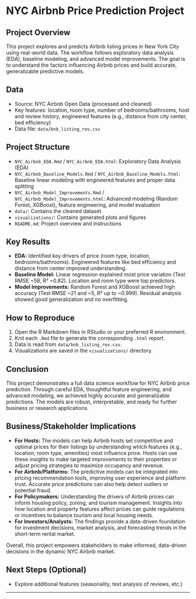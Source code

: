 # NYC Airbnb Price Prediction Project

## Project Overview
This project explores and predicts Airbnb listing prices in New York City using real-world data. The workflow follows exploratory data analysis (EDA), baseline modeling, and advanced model improvements. The goal is to understand the factors influencing Airbnb prices and build accurate, generalizable predictive models.

## Data
- Source: NYC Airbnb Open Data (processed and cleaned)
- Key features: location, room type, number of bedrooms/bathrooms, host and review history, engineered features (e.g., distance from city center, bed efficiency)
- Data file: `data/bnb_listing_rev.csv`

## Project Structure
- `NYC_Airbnb_EDA.Rmd` / `NYC_Airbnb_EDA.html`: Exploratory Data Analysis (EDA)
- `NYC_Airbnb_Baseline_Models.Rmd` / `NYC_Airbnb_Baseline_Models.html`: Baseline linear modeling with engineered features and proper data splitting
- `NYC_Airbnb_Model_Improvements.Rmd` / `NYC_Airbnb_Model_Improvements.html`: Advanced modeling (Random Forest, XGBoost), feature engineering, and model evaluation
- `data/`: Contains the cleaned dataset
- `visualizations/`: Contains generated plots and figures
- `README.md`: Project overview and instructions

## Key Results
- **EDA:** Identified key drivers of price (room type, location, bedrooms/bathrooms). Engineered features like bed efficiency and distance from center improved understanding.
- **Baseline Model:** Linear regression explained most price variation (Test RMSE ~58, R² ~0.82). Location and room type were top predictors.
- **Model Improvements:** Random Forest and XGBoost achieved high accuracy (Test RMSE ~21 and ~5, R² up to ~0.999). Residual analysis showed good generalization and no overfitting.

## How to Reproduce
1. Open the R Markdown files in RStudio or your preferred R environment.
2. Knit each `.Rmd` file to generate the corresponding `.html` report.
3. Data is read from `data/bnb_listing_rev.csv`.
4. Visualizations are saved in the `visualizations/` directory.

## Conclusion
This project demonstrates a full data science workflow for NYC Airbnb price prediction. Through careful EDA, thoughtful feature engineering, and advanced modeling, we achieved highly accurate and generalizable predictions. The models are robust, interpretable, and ready for further business or research applications.

## Business/Stakeholder Implications
- **For Hosts:** The models can help Airbnb hosts set competitive and optimal prices for their listings by understanding which features (e.g., location, room type, amenities) most influence price. Hosts can use these insights to make targeted improvements to their properties or adjust pricing strategies to maximize occupancy and revenue.
- **For Airbnb/Platforms:** The predictive models can be integrated into pricing recommendation tools, improving user experience and platform trust. Accurate price predictions can also help detect outliers or potential fraud.
- **For Policymakers:** Understanding the drivers of Airbnb prices can inform housing policy, zoning, and tourism management. Insights into how location and property features affect prices can guide regulations or incentives to balance tourism and local housing needs.
- **For Investors/Analysts:** The findings provide a data-driven foundation for investment decisions, market analysis, and forecasting trends in the short-term rental market.

Overall, this project empowers stakeholders to make informed, data-driven decisions in the dynamic NYC Airbnb market.

## Next Steps (Optional)
- Explore additional features (seasonality, text analysis of reviews, etc.)

---
